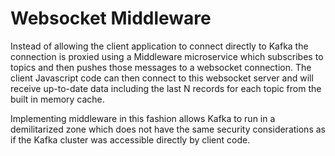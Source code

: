 # Websocket Middleware

Instead of allowing the client application to connect directly to Kafka the connection is proxied using a Middleware microservice which subscribes to topics and then pushes those messages to a websocket connection. The client Javascript code can then connect to this websocket server and will receive up-to-date data including the last N records for each topic from the built in memory cache.

Implementing middleware in this fashion allows Kafka to run in a demilitarized zone which does not have the same security considerations as if the Kafka cluster was accessible directly by client code.